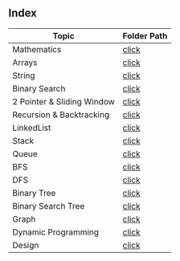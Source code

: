 ## Index

Topic | Folder Path
------------- | -------------
Mathematics | [click](./Mathematics/README.md)
Arrays  | [click](./Arrays/README.md)
String  | [click](./String/README.md)
Binary Search | [click](./BinarySearch/README.md)
2 Pointer & Sliding Window  | [click](./TwoPointer%26SlidingWindow/README.md)
Recursion & Backtracking | [click](./Recursion%26BackTracking/README.md)
LinkedList  | [click](./LinkedList/README.md)
Stack  | [click](./Stack/README.md)
Queue  | [click](./Queue/README.md)
BFS | [click](./BFS/README.md)
DFS | [click](./DFS/README.md)
Binary Tree  | [click](./BinaryTree/README.md)
Binary Search Tree | [click](./BinarySearchTree/README.md)
Graph | [click](./Graph/README.md)
Dynamic Programming | [click](./DynamicProgramming/README.md)
Design | [click](./Design/README.md)

